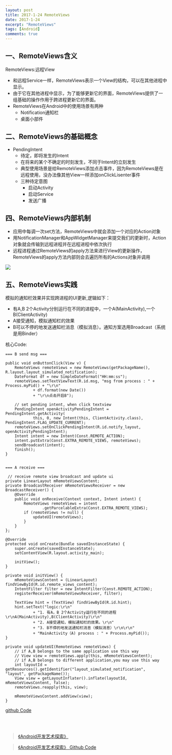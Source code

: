 ```yaml
---
layout: post
title: 2017-1-24 RemoteViews
date: 2017-1-24
excerpt: "RemoteViews"
tags: [Android]
comments: true
---
```


## 一、RemoteViews含义

RemoteViews:远程View

- 和远程Service一样，RemoteViews表示一个View的结构，可以在其他进程中显示。
- 由于它在其他进程中显示，为了能够更新它的界面，RemoteViews提供了一组基础的操作作用于跨进程更新它的界面。
- RemoteViews在Android中的使用场景有两种
    - Notification通知栏
    - 桌面小部件


## 二、RemoteViews的基础概念

- PendingIntent
    - 待定，即将发生的Intent
    - 在将来的某个不确定的时刻发生，不同于Intent的立刻发生
    - 典型使用场景是给RemoteViews添加点击事件，因为RemoteViews是在远程使用，没办法像其他View一样添加onClickLisenter事件
    - 三种待定意图
        - 启动Activity
        - 启动Service
        - 发送广播

## 四、RemoteViews内部机制

- 应用中每调一次set方法，RemoteViews中就会添加一个对应的Action对象
- 用NotificationManager和AppWidgetManager来提交我们的更新时，Action对象就会传输到远程进程并在远程进程中依次执行
- 远程进程通过RemoteViews的apply方法来进行View的更新操作，RemoteViews的apply方法内部则会去遍历所有的Actions对象并调用

![](http://i.imgur.com/oGJR6JL.jpg)


## 五、RemoteViews实践

模拟的通知栏效果并实现跨进程的UI更新,逻辑如下：

- 有A,B 2个Activity分别运行在不同的进程中，一个A(MainActivity),一个B(ClientActivity)
- A接受通知，模拟通知栏的效果
- B可以不停的地发送通知栏消息（模拟消息）。通知方案选用Broadcast（系统是用Binder）

核心Code:

    === B send msg ===

    public void onButtonClick(View v) {
        RemoteViews remoteViews = new RemoteViews(getPackageName(), R.layout.layout_simulated_notification);
        DateFormat df = new SimpleDateFormat("HH:mm:ss");
        remoteViews.setTextViewText(R.id.msg, "msg from process : " + Process.myPid() + "\r\n"
                + df.format(new Date())
                + "\r\n点击开启B");

        // set pending intent, when click textview
        PendingIntent openActivityPendingIntent = PendingIntent.getActivity(
                this, 0, new Intent(this, ClientActivity.class), PendingIntent.FLAG_UPDATE_CURRENT);
        remoteViews.setOnClickPendingIntent(R.id.notify_layout, openActivityPendingIntent);
        Intent intent = new Intent(Const.REMOTE_ACTION);
        intent.putExtra(Const.EXTRA_REMOTE_VIEWS, remoteViews);
        sendBroadcast(intent);
        finish();
    }
    
    
    === A receive ===
    
     // receive remote view broadcast and update ui
    private LinearLayout mRemoteViewsContent;
    private BroadcastReceiver mRemoteViewsReceiver = new BroadcastReceiver() {
        @Override
        public void onReceive(Context context, Intent intent) {
            RemoteViews remoteViews = intent
                    .getParcelableExtra(Const.EXTRA_REMOTE_VIEWS);
            if (remoteViews != null) {
                updateUI(remoteViews);
            }
        }
    };

    @Override
    protected void onCreate(Bundle savedInstanceState) {
        super.onCreate(savedInstanceState);
        setContentView(R.layout.activity_main);

        initView();
    }

    private void initView() {
        mRemoteViewsContent = (LinearLayout) findViewById(R.id.remote_views_content);
        IntentFilter filter = new IntentFilter(Const.REMOTE_ACTION);
        registerReceiver(mRemoteViewsReceiver, filter);

        TextView hint = (TextView) findViewById(R.id.hint);
        hint.setText("logic:\r\n"
                + "1. 有A，B 2个Activity运行在不同的进程\r\nA(MainActivity),B(ClientActivity)\r\n"
                + "2. A接受通知，模拟通知栏的效果。\r\n"
                + "3. B不停的地发送通知栏消息（模拟消息）\r\n\r\n"
                + "MainActivity（A) process : " + Process.myPid());
    }

    private void updateUI(RemoteViews remoteViews) {
        // if A,B belongs to the same application use this way
        // View view = remoteViews.apply(this, mRemoteViewsContent);
        // if A,B belongs to different application,you may use this way
        int layoutId = getResources().getIdentifier("layout_simulated_notification", "layout", getPackageName());
        View view = getLayoutInflater().inflate(layoutId, mRemoteViewsContent, false);
        remoteViews.reapply(this, view);

        mRemoteViewsContent.addView(view);
    }



[github Code](https://github.com/vivianking6855/android-advanced)



<br/>
<br/>


> [《Android开发艺术探索》](http://download.csdn.net/download/jsntghf/9602444)

> [《Android开发艺术探索》 Github Code](https://github.com/singwhatiwanna/android-art-res)
